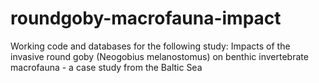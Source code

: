 # roundgoby-macrofauna-impact

Working code and databases for the following study:
Impacts of the invasive round goby (Neogobius melanostomus) on benthic invertebrate macrofauna - a case study from the Baltic Sea
